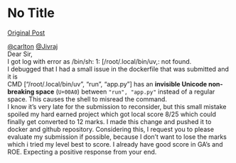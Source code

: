 # No Title

[Original Post](https://discourse.onlinedegree.iitm.ac.in/t/171141/344)

<p><a class="mention" href="/u/carlton">@carlton</a> <a class="mention" href="/u/jivraj">@Jivraj</a><br>
Dear Sir,<br>
I got log with error as /bin/sh: 1: [/root/.local/bin/uv,: not found.<br>
I debugged that I had a small issue in the dockerfile that was submitted and it is<br>
CMD [“/root/.local/bin/uv”, “run”, “app.py”]  has an <strong>invisible Unicode non-breaking space</strong> (<code>U+00A0</code>) between <code>"run", "app.py"</code> instead of a regular space. This causes the shell to misread the command.<br>
I know it’s very late for the submission to reconsider, but this small mistake spoiled my hard earned project which got local score 8/25 which could finally get converted to 12 marks. I made this change and pushed it to docker and github repository. Considering this, I request you to please evaluate my submission if possible, because I don’t want to lose the marks which i tried my level best to score. I already have good score in GA’s and ROE.  Expecting a positive response from your end.</p>